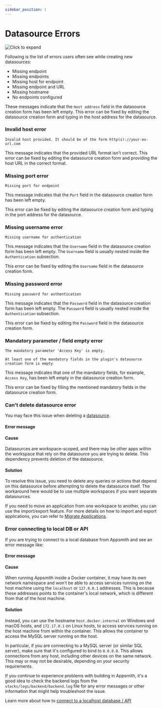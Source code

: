```yaml
---
sidebar_position: 1
---
```

# Datasource Errors

![Click to expand](/img/missing-endpoint-error.png)

Following is the list of errors users often see while creating new datasources:

* Missing endpoint
* Missing endpoints
* Missing host for endpoint
* Missing endpoint and URL
* Missing hostname
* No endpoints configured

These messages indicate that the `Host address` field in the datasource creation form has been left empty. This error can be fixed by editing the datasource creation form and typing in the host address for the datasource.

### Invalid host error

```
Invalid host provided. It should be of the form http(s)://your-es-url.com
```

This message indicates that the provided URL format isn't correct. This error can be fixed by editing the datasource creation form and providing the host URL in the correct format.

### Missing port error

```
Missing port for endpoint
```

This message indicates that the `Port` field in the datasource creation form has been left empty.

This error can be fixed by editing the datasource creation form and typing in the port address for the datasource.

### Missing username error

```
Missing username for authentication
```

This message indicates that the `Username` field in the datasource creation form has been left empty. The `Username` field is usually nested inside the `Authentication` subsection.

This error can be fixed by editing the `Username` field in the datasource creation form.

### Missing password error

```
Missing password for authentication
```

This message indicates that the `Password` field in the datasource creation form has been left empty. The `Password` field is usually nested inside the `Authentication` subsection.

This error can be fixed by editing the `Password` field in the datasource creation form.

### Mandatory parameter / field empty error

```
The mandatory parameter 'Access Key' is empty.
```

```
At least one of the mandatory fields in the plugin's datasource creation form is empty
```

This message indicates that one of the mandatory fields, for example, `Access Key`, has been left empty in the datasource creation form.

This error can be fixed by filling the mentioned mandatory fields in the datasource creation form.

### Can't delete datasource error

You may face this issue when deleting a [datasource](/connect-data/reference/).

#### Error message

<Message
messageContainerClassName="error" 
messageContent="Cannot delete datasource since it has 1 action(s) using it."></Message>


#### Cause

Datasources are workspace-scoped, and there may be other apps within the workspace that rely on the datasource you are trying to delete. This dependency prevents deletion of the datasource.


#### Solution

To resolve this issue, you need to delete any queries or actions that depend on this datasource before attempting to delete the datasource itself. The workaround here would be to use multiple workspaces if you want separate datasources.

If you need to move an application from one workspace to another, you can use the import/export feature. For more details on how to import and export applications, you can refer to [Migrate Applications](/advanced-concepts/more/backup-restore#importexport-applications).


### Error connecting to local DB or API

If you are trying to connect to a local database from Appsmith and see an error message like:

#### Error message

<Message
messageContainerClassName="error" 
messageContent="Connection refused"></Message>

<Message
messageContainerClassName="error" 
messageContent="Server logs - 'io.netty.channel.AbstractChannel$AnnotatedConnectException: finishConnect(..) failed: Connection refused: /172.17.0.1:3306'"></Message>

#### Cause

When running Appsmith inside a Docker container, it may have its own network namespace and won't be able to access services running on the host machine using the `localhost` or `127.0.0.1` addresses. This is because these addresses points to the container's local network, which is different from that of the host machine.

#### Solution
Instead, you can use the hostname `host.docker.internal` on Windows and macOS hosts, and `172.17.0.1` on Linux hosts, to access services running on the host machine from within the container. This allows the container to access the MySQL server running on the host.

In particular, if you are connecting to a MySQL server (or similar SQL server), make sure that it's configured to bind to `0.0.0.0`. This allows connections from any host, including other devices on the same network. This may or may not be desirable, depending on your security requirements.

If you continue to experience problems with building in Appsmith, it's a good idea to check the backend logs from the `stacks/logs/backend/backend.log` file for any error messages or other information that might help troubleshoot the issue.

Learn more about how to [connect to a localhost database / API](/connect-data/how-to-guides/how-to-work-with-local-apis-on-appsmith)
